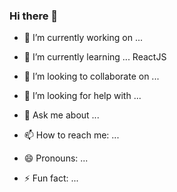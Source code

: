 ### Hi there 👋

- 🔭 I’m currently working on ...
- 🌱 I’m currently learning ... ReactJS 

- 👯 I’m looking to collaborate on ...
- 🤔 I’m looking for help with ...
- 💬 Ask me about ...
- 📫 How to reach me: ...
- 😄 Pronouns: ...
- ⚡ Fun fact: ...

